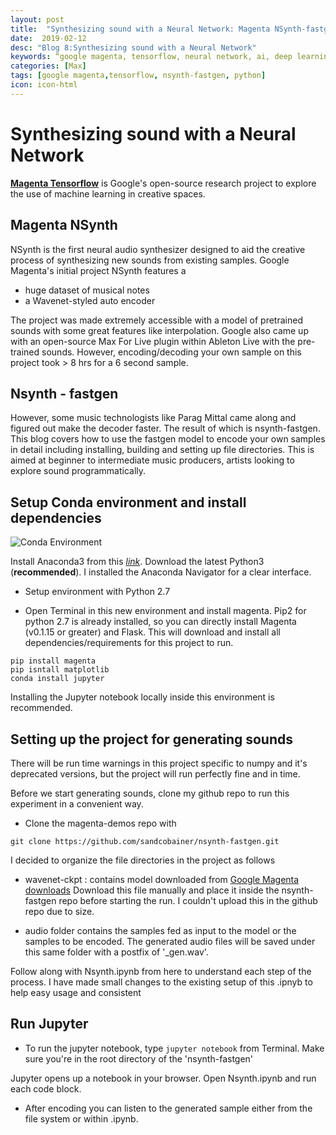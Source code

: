 ```yaml
---
layout: post
title:  "Synthesizing sound with a Neural Network: Magenta NSynth-fastgen"
date:  2019-02-12
desc: "Blog 8:Synthesizing sound with a Neural Network"
keywords: “google magenta, tensorflow, neural network, ai, deep learning, python, google, audio engineering, art, music, music technology, computer science, internet, artificial intelligence, machine learning, music production"
categories: [Max]
tags: [google magenta,tensorflow, nsynth-fastgen, python]
icon: icon-html
---
```


# **Synthesizing sound with a Neural Network**

[**Magenta Tensorflow**](https://magenta.tensorflow.org/) is Google's open-source research project to explore the use of machine learning in creative spaces.

## Magenta NSynth

NSynth is the first neural audio synthesizer designed to aid the creative process of synthesizing new sounds from existing samples. Google Magenta's initial project NSynth features a 

- huge dataset of musical notes
- a Wavenet-styled auto encoder

The project was made extremely accessible with a model of pretrained sounds with some great features like interpolation. Google also came up with an open-source Max For Live plugin within Ableton Live with the pre-trained sounds. However, encoding/decoding your own sample on this project took > 8 hrs for a 6 second sample. 

## Nsynth - fastgen 

However, some music technologists like Parag Mittal came along and figured out make the decoder faster. The result of which is nsynth-fastgen. This blog covers how to use the fastgen model to encode your own samples in detail including installing, building and setting up file directories. This is aimed at beginner to intermediate music producers, artists looking to explore sound programmatically.

## Setup Conda environment and install dependencies

<img src="{{ site.baseurl }}/static/assets/img/blog/magenta/conda-env.png" alt="Conda Environment" class="center" />

Install Anaconda3 from this [*link*](https://www.anaconda.com/distribution/). Download the latest Python3 (**recommended**). I installed the Anaconda Navigator for a clear interface. 

- Setup environment with Python 2.7

- Open Terminal in this new environment and install magenta. Pip2 for python 2.7 is already installed, so you can directly install Magenta (v0.1.15 or greater) and Flask. This will download and install all dependencies/requirements for this project to run.

```
pip install magenta
pip isntall matplotlib
conda install jupyter
```
Installing the Jupyter notebook locally inside this environment is recommended.

## Setting up the project for generating sounds

There will be run time warnings in this project specific to numpy and it's deprecated versions, but the project will run perfectly fine and in time.

Before we start generating sounds, clone my github repo to run this experiment in a convenient way. 

* Clone the magenta-demos repo with 

```git clone https://github.com/sandcobainer/nsynth-fastgen.git ```


I decided to organize the file directories in the project as follows

- wavenet-ckpt : contains model downloaded from [Google Magenta downloads](http://download.magenta.tensorflow.org/models/nsynth/wavenet-ckpt.tar)
Download this file manually and place it inside the nsynth-fastgen repo before starting the run. I couldn't upload this in the github repo due to size.

- audio folder contains the samples fed as input to the model or the samples to be encoded. The generated audio files will be saved under this same folder with a postfix of '_gen.wav'.

Follow along with Nsynth.ipynb from here to understand each step of the process. I have made small changes to the existing setup of this .ipnyb to help easy usage and consistent 

## Run Jupyter 

- To run the jupyter notebook, type 
```jupyter notebook``` from Terminal. Make sure you're in the root directory of the 'nsynth-fastgen'

Jupyter opens up a notebook in your browser. Open Nsynth.ipynb and run each code block.

- After encoding you can listen to the generated sample either from the file system or within .ipynb.
